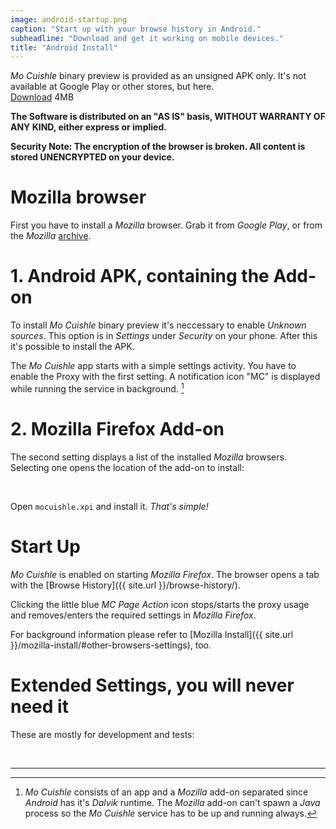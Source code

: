 ```yaml
---
image: android-startup.png
caption: "Start up with your browse history in Android."
subheadline: "Download and get it working on mobile devices."
title: "Android Install"
---
```


*Mo Cuishle* binary preview is provided as an unsigned APK only. It's not 
available at Google Play or other stores, but here.<br><a class="button info" 
href="{{ site.url }}/mocuishle-binary-preview/mocuishle-1.0-20160331.apk">Download</a> 4MB
<!--more-->

**The Software is distributed on an "AS IS" basis, WITHOUT WARRANTY OF ANY KIND, 
either express or implied.**

**Security Note: The encryption of the browser is broken. All content is stored 
UNENCRYPTED on your device.**

# Mozilla browser

First you have to install a *Mozilla* browser. Grab it from *Google Play*, or 
from the *Mozilla* [archive](https://ftp.mozilla.org/pub/mobile/releases/). 

# 1. Android APK, containing the Add-on

To install *Mo Cuishle* binary preview it's neccessary to enable *Unknown 
sources*. This option is in *Settings* under *Security* on your phone. After 
this it's possible to install the APK.

The *Mo Cuishle* app starts with a simple settings activity. You have to enable 
the Proxy with the first setting. A notification icon "MC" is displayed while 
running the service in background. [^1]

# 2. Mozilla Firefox Add-on

The second setting displays a list of the installed *Mozilla* browsers. 
Selecting one opens the location of the add-on to install:

<img class="" src="{{ site.urlimg }}android-settings-activity.png" alt="">
<img class="" src="{{ site.urlimg }}android-browser-extension.png" alt="">

Open `mocuishle.xpi` and install it. *That's simple!* 

# Start Up

*Mo Cuishle* is enabled on starting *Mozilla Firefox*. The browser opens a tab 
with the [Browse History]({{ site.url }}/browse-history/). 

Clicking the little blue *MC Page Action* icon stops/starts the proxy usage and 
removes/enters the required settings in *Mozilla Firefox*.

For background information please refer to 
[Mozilla Install]({{ site.url }}/mozilla-install/#other-browsers-settings), too. 

# Extended Settings, you will never need it

These are mostly for development and tests: 

<img class="" src="{{ site.urlimg }}android-extended-settings-1.png" alt="">
<img class="" src="{{ site.urlimg }}android-extended-settings-2.png" alt="">

---

[^1]: *Mo Cuishle* consists of an app and a *Mozilla* add-on separated since 
      *Android* has it's *Dalvik* runtime. The *Mozilla* add-on can't spawn a 
      *Java* process so the *Mo Cuishle* service has to be up and running always. 

